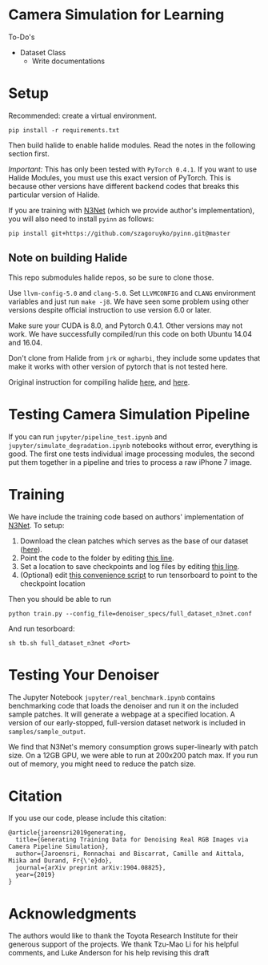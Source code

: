 # Camera Simulation for Learning

To-Do's

* Dataset Class
  - Write documentations

# Setup

Recommended: create a virtual environment.

```
pip install -r requirements.txt
```

Then build halide to enable halide modules. Read the notes in the following section first.

*Important:* This has only been tested with `PyTorch 0.4.1`. If you want to use Halide Modules, you must use this exact version of PyTorch. This is because other versions have different backend codes that breaks this particular version of Halide.

If you are training with [N3Net](https://github.com/visinf/n3net) (which we provide author's implementation), you will also need to install `pyinn` as follows:

```
pip install git+https://github.com/szagoruyko/pyinn.git@master
```

## Note on building Halide

This repo submodules halide repos, so be sure to clone those.

Use `llvm-config-5.0` and `clang-5.0`. Set `LLVMCONFIG` and `CLANG` environment variables and just run `make -j8`. We have seen some problem using other versions despite official instruction to use version 6.0 or later.

Make sure your CUDA is 8.0, and Pytorch 0.4.1. Other versions may not work. We have successfully compiled/run this code on both Ubuntu 14.04 and 16.04.

Don't clone from Halide from `jrk` or `mgharbi`, they include some updates that make it works with other version of pytorch that is not tested here.

Original instruction for compiling halide [here](https://github.com/12dmodel/gradient-halide), and [here](https://github.com/12dmodel/gradient_apps).

# Testing Camera Simulation Pipeline

If you can run `jupyter/pipeline_test.ipynb` and `jupyter/simulate_degradation.ipynb` notebooks without error, everything is good. The first one tests individual image processing modules, the second put them together in a pipeline and tries to process a raw iPhone 7 image.

# Training

We have include the training code based on authors' implementation of [N3Net](https://github.com/visinf/n3net). To setup: 
1. Download the clean patches which serves as the base of our dataset ([here](https://groups.csail.mit.edu/graphics/camera_sim/training_file_list.txt)).
2. Point the code to the folder by editing [this line](https://github.com/12dmodel/camsim/blob/master/dataset_specs/full_dataset.conf#L1).
3. Set a location to save checkpoints and log files by editing [this line](https://github.com/12dmodel/camsim/blob/master/denoiser_specs/full_dataset_n3net.conf#L2).
4. (Optional) edit [this convenience script](https://github.com/12dmodel/camsim/blob/master/tb.sh#L3) to run tensorboard to point to the checkpoint location

Then you should be able to run
```
python train.py --config_file=denoiser_specs/full_dataset_n3net.conf
```
And run tesorboard:
```
sh tb.sh full_dataset_n3net <Port>
```

# Testing Your Denoiser

The Jupyter Notebook `jupyter/real_benchmark.ipynb` contains benchmarking code that loads the denoiser and run it on the included sample patches. It will generate a webpage at a specified location. A version of our early-stopped, full-version dataset network is included in `samples/sample_output`.

We find that N3Net's memory consumption grows super-linearly with patch size. On a 12GB GPU, we were able to run at 200x200 patch max. If you run out of memory, you might need to reduce the patch size.

# Citation

If you use our code, please include this citation:

```
@article{jaroensri2019generating,
  title={Generating Training Data for Denoising Real RGB Images via Camera Pipeline Simulation},
  author={Jaroensri, Ronnachai and Biscarrat, Camille and Aittala, Miika and Durand, Fr{\'e}do},
  journal={arXiv preprint arXiv:1904.08825},
  year={2019}
}
```

# Acknowledgments

The authors would like to thank the Toyota Research Institute for their generous support of the projects. We thank
Tzu-Mao Li for his helpful comments, and Luke Anderson
for his help revising this draft

